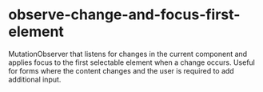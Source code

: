 # observe-change-and-focus-first-element
MutationObserver that listens for changes in the current component and applies focus to the first selectable element when a change occurs. Useful for forms where the content changes and the user is required to add additional input. 
